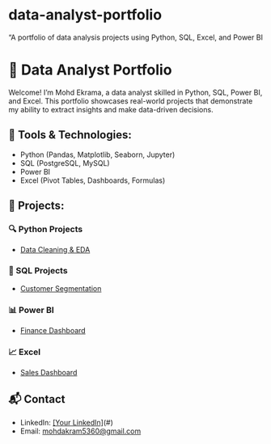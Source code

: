# data-analyst-portfolio
“A portfolio of data analysis projects using Python, SQL, Excel, and Power BI
# 🧠 Data Analyst Portfolio

Welcome! I’m Mohd Ekrama, a data analyst skilled in Python, SQL, Power BI, and Excel. This portfolio showcases real-world projects that demonstrate my ability to extract insights and make data-driven decisions.

## 🔧 Tools & Technologies:
- Python (Pandas, Matplotlib, Seaborn, Jupyter)
- SQL (PostgreSQL, MySQL)
- Power BI
- Excel (Pivot Tables, Dashboards, Formulas)

## 📁 Projects:

### 🔍 Python Projects
- [Data Cleaning & EDA](./Python-Projects/data-cleaning-eda)

### 🧾 SQL Projects
- [Customer Segmentation](./SQL-Projects/customer-segmentation)

### 📊 Power BI
- [Finance Dashboard](./Power-BI/finance-visualization)

### 📈 Excel
- [Sales Dashboard](./Excel-Dashboards/sales-dashboard)

## 📬 Contact
- LinkedIn: [[Your LinkedIn]](https://www.linkedin.com/in/muhammed-ekrama-3021091a0/)(#)
- Email: mohdakram5360@gmail.com

